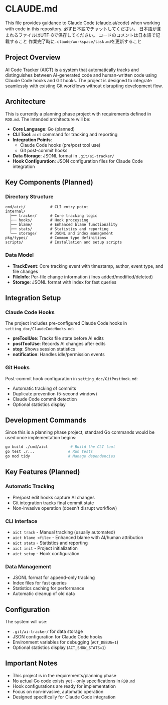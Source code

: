 # CLAUDE.md

This file provides guidance to Claude Code (claude.ai/code) when working with code in this repository.
必ず日本語でチャットしてください。
日本語が含まれるファイルはUTF-8で保存してください。
コードのコメントは日本語で記載すること
作業完了時に`.claude/workspace/task.md`を更新すること

## Project Overview

AI Code Tracker (AICT) is a system that automatically tracks and distinguishes between AI-generated code and human-written code using Claude Code hooks and Git hooks. The project is designed to integrate seamlessly with existing Git workflows without disrupting development flow.

## Architecture

This is currently a planning phase project with requirements defined in `RDD.md`. The intended architecture will be:

- **Core Language**: Go (planned)
- **CLI Tool**: `aict` command for tracking and reporting
- **Integration Points**: 
  - Claude Code hooks (pre/post tool use)
  - Git post-commit hooks
- **Data Storage**: JSONL format in `.git/ai-tracker/`
- **Hook Configuration**: JSON configuration files for Claude Code integration

## Key Components (Planned)

### Directory Structure
```
cmd/aict/           # CLI entry point
internal/
  ├── tracker/      # Core tracking logic
  ├── hooks/        # Hook processing
  ├── blame/        # Enhanced blame functionality
  ├── stats/        # Statistics and reporting
  └── storage/      # JSONL and index management
pkg/types/          # Common type definitions
scripts/            # Installation and setup scripts
```

### Data Model
- **TrackEvent**: Core tracking event with timestamp, author, event type, and file changes
- **FileInfo**: Per-file change information (lines added/modified/deleted)
- **Storage**: JSONL format with index for fast queries

## Integration Setup

### Claude Code Hooks
The project includes pre-configured Claude Code hooks in `setting_doc/ClaudeCodeHooks.md`:
- **preToolUse**: Tracks file state before AI edits
- **postToolUse**: Records AI changes after edits
- **stop**: Shows session statistics
- **notification**: Handles idle/permission events

### Git Hooks
Post-commit hook configuration in `setting_doc/GitPostHook.md`:
- Automatic tracking of commits
- Duplicate prevention (5-second window)
- Claude Code commit detection
- Optional statistics display

## Development Commands

Since this is a planning phase project, standard Go commands would be used once implementation begins:
```bash
go build ./cmd/aict          # Build the CLI tool
go test ./...               # Run tests
go mod tidy                 # Manage dependencies
```

## Key Features (Planned)

### Automatic Tracking
- Pre/post edit hooks capture AI changes
- Git integration tracks final commit state
- Non-invasive operation (doesn't disrupt workflow)

### CLI Interface
- `aict track` - Manual tracking (usually automated)
- `aict blame <file>` - Enhanced blame with AI/human attribution
- `aict stats` - Statistics and reporting
- `aict init` - Project initialization
- `aict setup` - Hook configuration

### Data Management
- JSONL format for append-only tracking
- Index files for fast queries
- Statistics caching for performance
- Automatic cleanup of old data

## Configuration

The system will use:
- `.git/ai-tracker/` for data storage
- JSON configuration for Claude Code hooks
- Environment variables for debugging (`ACT_DEBUG=1`)
- Optional statistics display (`ACT_SHOW_STATS=1`)

## Important Notes

- This project is in the requirements/planning phase
- No actual Go code exists yet - only specifications in `RDD.md`
- Hook configurations are ready for implementation
- Focus on non-invasive, automatic operation
- Designed specifically for Claude Code integration